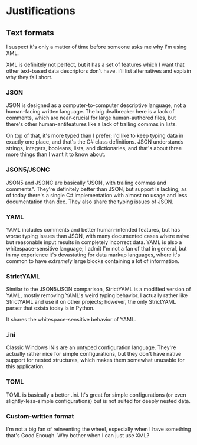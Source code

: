 # Justifications

## Text formats

I suspect it's only a matter of time before someone asks me why I'm using XML.

XML is definitely not perfect, but it has a set of features which I want that other text-based data descriptors don't have. I'll list alternatives and explain why they fall short.

### JSON

JSON is designed as a computer-to-computer descriptive language, not a human-facing written language. The big dealbreaker here is a lack of comments, which are near-crucial for large human-authored files, but there's other human-antifeatures like a lack of trailing commas in lists.

On top of that, it's more typed than I prefer; I'd like to keep typing data in exactly one place, and that's the C# class definitions. JSON understands strings, integers, booleans, lists, and dictionaries, and that's about three more things than I want it to know about.

### JSON5/JSONC

JSON5 and JSONC are basically "JSON, with trailing commas and comments". They're definitely better than JSON, but support is lacking; as of today there's a single C# implementation with almost no usage and less documentation than dec. They also share the typing issues of JSON.

### YAML

YAML includes comments and better human-intended features, but has worse typing issues than JSON, with many documented cases where naive but reasonable input results in completely incorrect data. YAML is also a whitespace-sensitive language; I admit I'm not a fan of that in general, but in my experience it's devastating for data markup languages, where it's common to have *extremely* large blocks containing a lot of information.

### StrictYAML

Similar to the JSON5/JSON comparison, StrictYAML is a modified version of YAML, mostly removing YAML's weird typing behavior. I actually rather like StrictYAML and use it on other projects; however, the only StrictYAML parser that exists today is in Python.

It shares the whitespace-sensitive behavior of YAML.

### .ini

Classic Windows INIs are an untyped configuration language. They're actually rather nice for simple configurations, but they don't have native support for nested structures, which makes them somewhat unusable for this application.

### TOML

TOML is basically a better .ini. It's great for simple configurations (or even slightly-less-simple configurations) but is not suited for deeply nested data.

### Custom-written format

I'm not a big fan of reinventing the wheel, especially when I have something that's Good Enough. Why bother when I can just use XML?